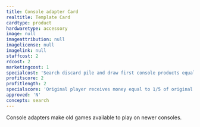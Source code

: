 ```yaml
---
title: Console adapter Card
realtitle: Template Card
cardtype: product
hardwaretype: accessory
image: null
imageattribution: null
imagelicense: null
imagelink: null
staffcost: 2
rdcost: 2
marketingcost: 1
specialcost: 'Search discard pile and draw first console products equal to your R&D score, choose one and return the others.'
profitscore: 2
profitlength: 2
specialscore: 'Original player receives money equal to 1/5 of original R&D value and one loyalty. Receive profit per turn at 1/2 loyalty, turns equal to half loyalty.'
approved: 'N'
concepts: search
---
```


Console adapters make old games available to play on newer consoles.
